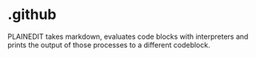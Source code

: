 # .github
PLAINEDIT takes markdown, evaluates code blocks with interpreters and prints the output of those processes to a different codeblock.
